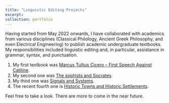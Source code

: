 ```yaml
---
title: "Linguistic Editing Projects"
excerpt: 
collection: portfolio
---
```


Having started from May 2022 onwards, I have collaborated with academics from various disciplines (Classical Philology, Ancient Greek Philosophy, and even Electrical Engineering) to publish academic undergraduate textbooks. My responsibilities included linguistic editing and, in particular, assistance in grammar, syntax, and punctuation. 
1. My first textbook was [Marcus Tullius Cicero – First Speech Against Catiline](https://repository.kallipos.gr/handle/11419/9372).
2. My second one was [The sophists and Socrates](https://repository.kallipos.gr/handle/11419/11866).
3. My third one was [Signals and Systems](https://repository.kallipos.gr/handle/11419/14196).
4. The recent fourth one is [Historic Towns and Historic Settlements](https://repository.kallipos.gr/handle/11419/14210).

Feel free to take a look. There are more to come in the near future.

